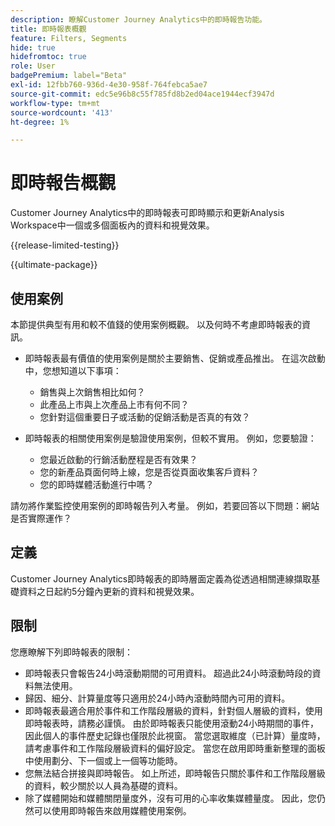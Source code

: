 ```yaml
---
description: 瞭解Customer Journey Analytics中的即時報告功能。
title: 即時報表概觀
feature: Filters, Segments
hide: true
hidefromtoc: true
role: User
badgePremium: label="Beta"
exl-id: 12fbb760-936d-4e30-958f-764febca5ae7
source-git-commit: edc5e96b8c55f785fd8b2ed04ace1944ecf3947d
workflow-type: tm+mt
source-wordcount: '413'
ht-degree: 1%

---
```


# 即時報告概觀

Customer Journey Analytics中的即時報表可即時顯示和更新Analysis Workspace中一個或多個面板內的資料和視覺效果。

{{release-limited-testing}}

{{ultimate-package}}

## 使用案例

本節提供典型有用和較不值錢的使用案例概觀。 以及何時不考慮即時報表的資訊。

* 即時報表最有價值的使用案例是關於主要銷售、促銷或產品推出。
在這次啟動中，您想知道以下事項：

   * 銷售與上次銷售相比如何？
   * 此產品上市與上次產品上市有何不同？
   * 您針對這個重要日子或活動的促銷活動是否真的有效？

* 即時報表的相關使用案例是驗證使用案例，但較不實用。
例如，您要驗證：

   * 您最近啟動的行銷活動歷程是否有效果？
   * 您的新產品頁面何時上線，您是否從頁面收集客戶資料？
   * 您的即時媒體活動進行中嗎？

請勿將作業監控使用案例的即時報告列入考量。 例如，若要回答以下問題：網站是否實際運作？


## 定義

Customer Journey Analytics即時報表的即時層面定義為從透過相關連線擷取基礎資料之日起約5分鐘內更新的資料和視覺效果。

## 限制

您應瞭解下列即時報表的限制：

* 即時報表只會報告24小時滾動期間的可用資料。 超過此24小時滾動時段的資料無法使用。
* 歸因、細分、計算量度等只適用於24小時內滾動時間內可用的資料。
* 即時報表最適合用於事件和工作階段層級的資料，針對個人層級的資料，使用即時報表時，請務必謹慎。 <!--Need to explain this a bit better -->由於即時報表只能使用滾動24小時期間的事件，因此個人的事件歷史記錄也僅限於此視窗。 當您選取維度（已計算）量度時，請考慮事件和工作階段層級資料的偏好設定。 當您在啟用即時重新整理的面板中使用劃分、下一個或上一個等功能時。
* 您無法結合拼接與即時報告。 <!-- Do we need to explain this in more detail, why? -->如上所述，即時報告只關於事件和工作階段層級的資料，較少關於以人員為基礎的資料。
* 除了媒體開始和媒體關閉量度外，沒有可用的心率收集媒體量度。 因此，您仍然可以使用即時報告來啟用媒體使用案例。
